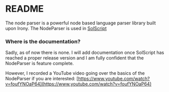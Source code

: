 # README #

The node parser is a powerful node based language parser library built upon Irony. The NodeParser is used in [SolScript](https://bitbucket.org/PatrickSachs/solscript/)

### Where is the documentation? ###

Sadly, as of now there is none. I will add documentation once SolScript has reached a proper release version and I am fully confident that the NodeParser is feature complete.

However, I recorded a YouTube video going over the basics of the NodeParser if you are interested: [https://www.youtube.com/watch?v=foufYNOaP64](https://www.youtube.com/watch?v=foufYNOaP64)